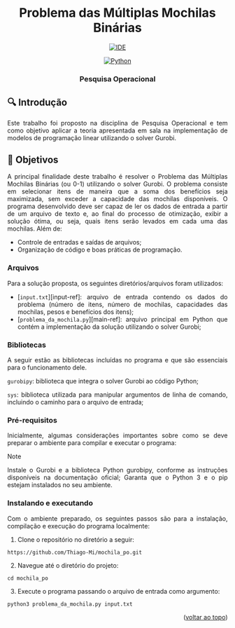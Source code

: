 <a name="readme-topo"></a>

<h1 align='center'>
   Problema das Múltiplas Mochilas Binárias
</h1>

<div align='center'>

[![IDE][vscode-badge]][vscode-url]

[![Python][python-badge]][python-url]

<h3> Pesquisa Operacional </h3>

</div>



## 🔍 Introdução

<div align="justify">

Este trabalho foi proposto na disciplina de Pesquisa Operacional e tem como objetivo aplicar a teoria apresentada em sala na implementação de modelos de programação linear utilizando o solver Gurobi.
</div>



## 🎯 Objetivos

<div align="justify">

A principal finalidade deste trabalho é resolver o Problema das Múltiplas Mochilas Binárias (ou 0-1) utilizando o solver Gurobi. O problema consiste em selecionar itens de maneira que a soma dos benefícios seja maximizada, sem exceder a capacidade das mochilas disponíveis. O programa desenvolvido deve ser capaz de ler os dados de entrada a partir de um arquivo de texto e, ao final do processo de otimização, exibir a solução ótima, ou seja, quais itens serão levados em cada uma das mochilas.
Além de: 
  - Controle de entradas e saídas de arquivos;
  - Organização de código e boas práticas de programação.

</div>


### Arquivos

<div align="justify">

Para a solução proposta, os seguintes diretórios/arquivos foram utilizados:

  - [`input.txt`][input-ref]: arquivo de entrada contendo os dados do problema (número de itens, número de mochilas, capacidades das mochilas, pesos e benefícios dos itens);
  - [`problema_da_mochila.py`][main-ref]: arquivo principal em Python que contém a implementação da solução utilizando o solver Gurobi;


### Bibliotecas

A seguir estão as bibliotecas incluídas no programa e que são essenciais para o funcionamento dele.

`gurobipy`: biblioteca que integra o solver Gurobi ao código Python;

`sys`: biblioteca utilizada para manipular argumentos de linha de comando, incluindo o caminho para o arquivo de entrada;



### Pré-requisitos

Inicialmente, algumas considerações importantes sobre como se deve preparar o ambiente para compilar e executar o programa:

> [!NOTE]
> Instale o Gurobi e a biblioteca Python gurobipy, conforme as instruções disponíveis na documentação oficial;
Garanta que o Python 3 e o pip estejam instalados no seu ambiente.


### Instalando e executando

Com o ambiente preparado, os seguintes passos são para a instalação, compilação e execução do programa localmente:

<!-- Ensinar a clonar a pasta do repositório -->
1. Clone o repositório no diretório a seguir:
  ```console
https://github.com/Thiago-Mi/mochila_po.git
  ```
2. Navegue até o diretório do projeto:
  ```console
  cd mochila_po
  ```
3. Execute o programa passando o arquivo de entrada como argumento:
  ```console
  python3 problema_da_mochila.py input.txt

  ```

<p align="right">(<a href="#readme-topo">voltar ao topo</a>)</p>

[vscode-badge]: https://img.shields.io/badge/Visual%20Studio%20Code-0078d7.svg?style=for-the-badge&logo=visual-studio-code&logoColor=white
[vscode-url]: https://code.visualstudio.com/docs/?dv=linux64_deb
[python-badge]: https://img.shields.io/badge/Python-3776AB.svg?style=for-the-badge&logo=python&logoColor=white
[python-url]: https://www.python.org/
